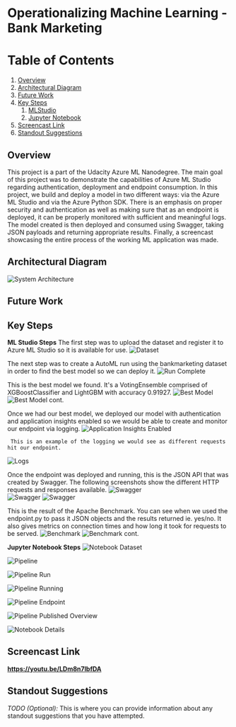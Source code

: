 # Operationalizing Machine Learning - Bank Marketing

# Table of Contents
1. [Overview](#overview)
2. [Architectural Diagram](#architecture)
3. [Future Work](#future-work)
4. [Key Steps](#screenshots)
	1. [MLStudio](#ml-studio)
	2. [Jupyter Notebook](#jupyter)
5. [Screencast Link](#screencast)
6. [Standout Suggestions](#standsugg)


## Overview <a name="overview" />
This project is a part of the Udacity Azure ML Nanodegree.
The main goal of this project was to demonstrate the capabilities of Azure ML Studio regarding authentication, deployment and endpoint consumption.
In this project, we build and deploy a model in two different ways: via the Azure ML Studio and via the Azure Python SDK. There is an emphasis on proper security and authentication as well as making sure that as an endpoint is deployed,
it can be properly monitored with sufficient and meaningful logs. The model created is then deployed and consumed using Swagger, taking JSON payloads and returning appropriate results.
Finally, a screencast showcasing the entire process of the working ML application was made.


## Architectural Diagram <a name="architecture" />
<img src="architecture.JPG"
     alt="System Architecture" />
	 
## Future Work <a name="future-work" />


## Key Steps <a name="screenshots" />
**ML Studio Steps** <a name="ml-studio" />
The first step was to upload the dataset and register it to Azure ML Studio so it is available for use.
<img src="Screenshots/dataset.PNG"
     alt="Dataset" />

The next step was to create a AutoML run using the bankmarketing dataset in order to find the best model so we can deploy it.
<img src="Screenshots/run-complete.PNG"
     alt="Run Complete" />
	 
This is the best model we found. It's a VotingEnsemble comprised of XGBoostClassifier and LightGBM with accuracy 0.91927.
<img src="Screenshots/bestmodel1.PNG"
     alt="Best Model" />	 
<img src="Screenshots/bestmodel2.PNG"
     alt="Best Model cont." />
	 
Once we had our best model, we deployed our model with authentication and application insights enabled so we would be able to create and monitor our endpoint via logging.
<img src="Screenshots/appinsight-true.PNG"
     alt="Application Insights Enabled" />
	 
	 This is an example of the logging we would see as different requests hit our endpoint.
<img src="Screenshots/logs2.PNG"
     alt="Logs" />
	
Once the endpoint was deployed and running, this is the JSON API that was created by Swagger. The following screenshots show the different HTTP requests and responses available.
<img src="Screenshots/swagger1.PNG"
     alt="Swagger" />	 
<img src="Screenshots/swagger2.PNG"
     alt="Swagger" />
<img src="Screenshots/swagger3.PNG"
     alt="Swagger" />
	 
This is the result of the Apache Benchmark. You can see when we used the endpoint.py to pass it JSON objects and the results returned ie. yes/no. It also gives metrics on connection
times and how long it took for requests to be served.
<img src="Screenshots/benchmark1.PNG"
     alt="Benchmark" />
<img src="Screenshots/benchmark2.PNG"
     alt="Benchmark cont." />
	 
	 
**Jupyter Notebook Steps** <a name="jupyter" />
<img src="Screenshots/Notebook/notebook-dataset.PNG"
     alt="Notebook Dataset" />
	 
	 
<img src="Screenshots/Notebook/pipeline.PNG"
     alt="Pipeline" />
	 
	 
<img src="Screenshots/Notebook/pipeline-run.PNG"
     alt="Pipeline Run" />	

	 
<img src="Screenshots/Notebook/pipeline-running.PNG"
     alt="Pipeline Running" />
	 
	 
<img src="Screenshots/Notebook/pipeline-endpoint.PNG"
     alt="Pipeline Endpoint" />
	 
	 
<img src="Screenshots/Notebook/pipeline-publishedoverview.PNG"
     alt="Pipeline Published Overview" />
	 
	 
<img src="Screenshots/Notebook/notebook-details.PNG"
     alt="Notebook Details" />
	 
## Screencast Link <a name="screencast" />
**https://youtu.be/LDm8n7IbfDA**

## Standout Suggestions <a name="standsugg" />
*TODO (Optional):* This is where you can provide information about any standout suggestions that you have attempted.
